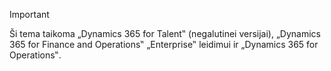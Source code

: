 > [!IMPORTANT]
> Ši tema taikoma „Dynamics 365 for Talent‟ (negalutinei versijai), „Dynamics 365 for Finance and Operations‟ „Enterprise‟ leidimui ir „Dynamics 365 for Operations‟. 
